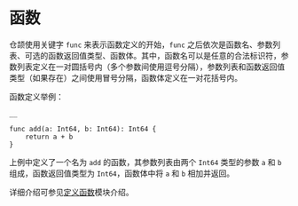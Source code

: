 
# 函数

仓颉使用关键字 `func` 来表示函数定义的开始，`func` 之后依次是函数名、参数列表、可选的函数返回值类型、函数体。其中，函数名可以是任意的合法标识符，参数列表定义在一对圆括号内（多个参数间使用逗号分隔），参数列表和函数返回值类型（如果存在）之间使用冒号分隔，函数体定义在一对花括号内。

函数定义举例：
    
    __
    
    func add(a: Int64, b: Int64): Int64 {
        return a + b
    }
    
上例中定义了一个名为 `add` 的函数，其参数列表由两个 `Int64` 类型的参数 `a` 和 `b` 组成，函数返回值类型为 `Int64`，函数体中将 `a` 和 `b` 相加并返回。

详细介绍可参见[定义函数](./user_manual/source_zh_cn/function/define_functions.md)模块介绍。